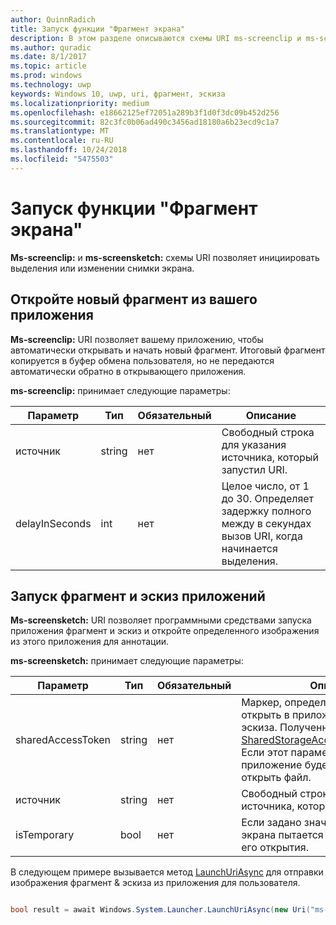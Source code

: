 ```yaml
---
author: QuinnRadich
title: Запуск функции "Фрагмент экрана"
description: В этом разделе описываются схемы URI ms-screenclip и ms-screensketch. Ваше приложение может использовать эти схемы URI для запуска приложения фрагмент & эскиза или, чтобы открыть новый фрагмент.
ms.author: quradic
ms.date: 8/1/2017
ms.topic: article
ms.prod: windows
ms.technology: uwp
keywords: Windows 10, uwp, uri, фрагмент, эскиза
ms.localizationpriority: medium
ms.openlocfilehash: e18662125ef72051a289b3f1d0f3dc09b452d256
ms.sourcegitcommit: 82c3fc0b06ad490c3456ad18180a6b23ecd9c1a7
ms.translationtype: MT
ms.contentlocale: ru-RU
ms.lasthandoff: 10/24/2018
ms.locfileid: "5475503"
---
```

# <a name="launch-screen-snipping"></a>Запуск функции "Фрагмент экрана"

**Ms-screenclip:** и **ms-screensketch:** схемы URI позволяет инициировать выделения или изменении снимки экрана.

## <a name="open-a-new-snip-from-your-app"></a>Откройте новый фрагмент из вашего приложения

**Ms-screenclip:** URI позволяет вашему приложению, чтобы автоматически открывать и начать новый фрагмент. Итоговый фрагмент копируется в буфер обмена пользователя, но не передаются автоматически обратно в открывающего приложения.

**ms-screenclip:** принимает следующие параметры:

| Параметр | Тип | Обязательный | Описание |
| --- | --- | --- | --- |
| источник | string | нет | Свободный строка для указания источника, который запустил URI. |
| delayInSeconds | int | нет | Целое число, от 1 до 30. Определяет задержку полного между в секундах вызов URI, когда начинается выделения. |

## <a name="launching-the-snip--sketch-app"></a>Запуск фрагмент и эскиз приложений

**Ms-screensketch:** URI позволяет программными средствами запуска приложения фрагмент и эскиз и откройте определенного изображения из этого приложения для аннотации.

**ms-screensketch:** принимает следующие параметры:

| Параметр | Тип | Обязательный | Описание |
| --- | --- | --- | --- |
| sharedAccessToken | string | нет | Маркер, определяющий файл, чтобы открыть в приложении фрагмент & эскиза. Полученный [SharedStorageAccessManager.AddFile](https://docs.microsoft.com/uwp/api/windows.applicationmodel.datatransfer.sharedstorageaccessmanager.addfile). Если этот параметр задан, приложение будет запущено без открыть файл. |
| источник | string | нет | Свободный строка для указания источника, который запустил URI. |
| isTemporary | bool | нет | Если задано значение True, наброска экрана пытается удалить файл после его открытия. |

В следующем примере вызывается метод [LaunchUriAsync](https://docs.microsoft.com/uwp/api/Windows.System.Launcher#Windows_System_Launcher_LaunchUriAsync_Windows_Foundation_Uri_) для отправки изображения фрагмент & эскиза из приложения для пользователя.

```csharp

bool result = await Windows.System.Launcher.LaunchUriAsync(new Uri("ms-screensketch:edit?source=MyApp&isTemporary=false&sharedAccessToken=2C37ADDA-B054-40B5-8B38-11CED1E1A2D"));

```